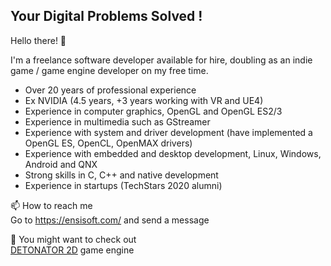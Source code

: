 ## Your Digital Problems Solved !

Hello there!  👋

I'm a freelance software developer available for hire, doubling as an indie game / game engine developer on my free time.

* Over 20 years of professional experience
* Ex NVIDIA (4.5 years, +3 years working with VR and UE4)
* Experience in computer graphics, OpenGL and OpenGL ES2/3
* Experience in multimedia such as GStreamer
* Experience with system and driver development (have implemented a OpenGL ES, OpenCL, OpenMAX drivers)
* Experience with embedded and desktop development, Linux, Windows, Android and QNX
* Strong skills in C, C++ and native development
* Experience in startups (TechStars 2020 alumni)
  
📫 How to reach me<br>
Go to https://ensisoft.com/ and send a message

🔭 You might want to check out<br>
[DETONATOR 2D](https://github.com/ensisoft/detonator) game engine



<!--
**ensisoft/ensisoft** is a ✨ _special_ ✨ repository because its `README.md` (this file) appears on your GitHub profile.

Here are some ideas to get you started:

- 🔭 I’m currently working on ...
- 🌱 I’m currently learning ...
- 👯 I’m looking to collaborate on ...
- 🤔 I’m looking for help with ...
- 💬 Ask me about ...
- 📫 How to reach me: ...
- 😄 Pronouns: ...
- ⚡ Fun fact: ...
-->
